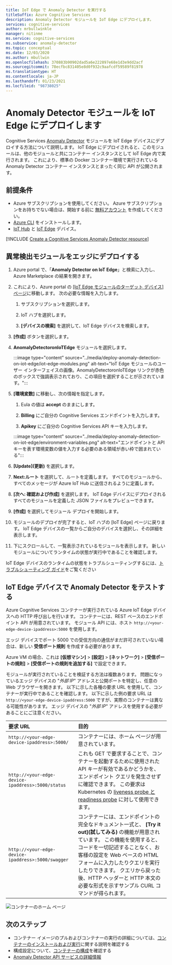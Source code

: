 ```yaml
---
title: IoT Edge で Anomaly Detector を実行する
titleSuffix: Azure Cognitive Services
description: Anomaly Detector モジュールを IoT Edge にデプロイします。
services: cognitive-services
author: mrbullwinkle
manager: nitinme
ms.service: cognitive-services
ms.subservice: anomaly-detector
ms.topic: conceptual
ms.date: 12/03/2020
ms.author: mbullwin
ms.openlocfilehash: 370883b90902dad5a6e222897e68e1d3e9dd2acf
ms.sourcegitcommit: 78ecfbc831405e8d0f932c9aafcdf59589f81978
ms.translationtype: HT
ms.contentlocale: ja-JP
ms.lasthandoff: 01/23/2021
ms.locfileid: "98738025"
---
```

# <a name="deploy-an-anomaly-detector-module-to-iot-edge"></a>Anomaly Detector モジュールを IoT Edge にデプロイします

Cognitive Services [Anomaly Detector](../anomaly-detector-container-howto.md) モジュールを IoT Edge デバイスにデプロイする方法について説明します。 IoT Edge にデプロイされると、このモジュールは、他のモジュールと共にコンテナー インスタンスとして IoT Edge 内で実行されます。 これにより、標準の Docker コンテナー環境で実行されている Anomaly Detector コンテナー インスタンスとまったく同じ API が公開されます。 

## <a name="prerequisites"></a>前提条件

* Azure サブスクリプションを使用してください。 Azure サブスクリプションをお持ちでない場合は、開始する前に [無料アカウント](https://azure.microsoft.com/free) を作成してください。
* [Azure CLI](/cli/azure/install-azure-cli?view=azure-cli-latest) をインストールします。
* [IoT Hub](../../../iot-hub/iot-hub-create-through-portal.md) と [IoT Edge](../../../iot-edge/quickstart-linux.md) デバイス。

[!INCLUDE [Create a Cognitive Services Anomaly Detector resource](../includes/create-anomaly-detector-resource.md)]

## <a name="deploy-the-anomaly-detection-module-to-the-edge"></a>異常検出モジュールをエッジにデプロイする

1. Azure portal で、「**Anomaly Detector on IoT Edge**」と検索に入力し、Azure Marketplace の結果を開きます。
2. これにより、Azure portal の [[IoT Edge モジュールのターゲット デバイス] ページ](https://portal.azure.com/#create/azure-cognitive-service.edge-anomaly-detector)に移動します。 次の必要な情報を入力します。

    1. サブスクリプションを選択します。

    1. IoT ハブを選択します。

    1. **[デバイスの検索]** を選択して、IoT Edge デバイスを検索します。

3. **[作成]** ボタンを選択します。

4. **AnomalyDetectoronIoTEdge** モジュールを選択します。

    :::image type="content" source="../media/deploy-anomaly-detection-on-iot-edge/iot-edge-modules.png" alt-text="IoT Edge モジュールのユーザー インターフェイスの画像。AnomalyDetectoronIoTEdge リンクが赤色のボックスで強調表示されており、この項目を選択することが示されています。":::

5. **[環境変数]** に移動し、次の情報を指定します。

    1.  Eula の値は **accept** のままにします。

    1. **Billing** にご自分の Cognitive Services エンドポイントを入力します。

    1. **Apikey** にご自分の Cognitive Services API キーを入力します。

    :::image type="content" source="../media/deploy-anomaly-detection-on-iot-edge/environment-variables.png" alt-text="エンドポイントと API キーを表す環境変数の値を入力する必要のある領域が赤い枠で囲まれている":::

6. **[Update]\(更新\)** を選択します。

7. **Next:ルート** を選択して、ルートを定義します。 すべてのモジュールから、すべてのメッセージが Azure IoT Hub に送信されるように定義します。

8. **[次へ: 確認および作成]** を選択します。 IoT Edge デバイスにデプロイされるすべてのモジュールを定義した JSON ファイルをプレビューできます。
    
9. **[作成]** を選択してモジュール デプロイを開始します。

10. モジュールのデプロイが完了すると、IoT ハブの [IoT Edge] ページに戻ります。 IoT Edge デバイスの一覧からご自分のデバイスを選択し、その詳細を表示します。

11. 下にスクロールして、一覧表示されているモジュールを表示します。 新しいモジュールについてランタイムの状態が実行中であることを確認します。 

IoT Edge デバイスのランタイムの状態をトラブルシューティングするには、[トラブルシューティング ガイド](../../../iot-edge/troubleshoot.md)をご覧ください

## <a name="test-anomaly-detector-on-an-iot-edge-device"></a>IoT Edge デバイスで Anomaly Detector をテストする

Azure Cognitive Services コンテナーが実行されている Azure IoT Edge デバイスへの HTTP 呼び出しを行います。 コンテナーには、REST ベースのエンドポイント API が用意されています。 モジュール API には、ホスト `http://<your-edge-device-ipaddress>:5000` を使用します。

エッジ デバイスでポート 5000 での受信方向の通信がまだ許可されていない場合は、新しい **受信ポート規則** を作成する必要があります。 

Azure VM の場合、これは **[仮想マシン]**  >  **[設定]**  >  **[ネットワーク]**  >  **[受信ポートの規則]**  >  **[受信ポートの規則を追加する]** で設定できます。

モジュールが実行されていることを検証する方法は複数あります。 問題になっているエッジ デバイスの "*外部 IP*" アドレスと公開ポートを特定し、任意の Web ブラウザーを開きます。 以下に示した各種の要求 URL を使用して、コンテナーが実行中であることを確認します。 以下に示した例の要求 URL は `http://<your-edge-device-ipaddress:5000` ですが、実際のコンテナーは異なる可能性があります。 エッジ デバイスの "*外部 IP*" アドレスを使用する必要があることにご注意ください。

| 要求 URL | 目的 |
|:-------------|:---------|
| `http://<your-edge-device-ipaddress>:5000/` | コンテナーには、ホーム ページが用意されています。 |
| `http://<your-edge-device-ipaddress>:5000/status` | これも GET で要求することで、コンテナーを起動するために使用された API キーが有効であるかどうかを、エンドポイント クエリを発生させずに確認できます。 この要求は Kubernetes の [liveness probe と readiness probe](https://kubernetes.io/docs/tasks/configure-pod-container/configure-liveness-readiness-probes/) に対して使用できます。 |
| `http://<your-edge-device-ipaddress>:5000/swagger` | コンテナーには、エンドポイントの完全なドキュメント一式と、 **[Try it out]\(試してみる\)** の機能が用意されています。 この機能を使用すると、コードを一切記述することなく、お客様の設定を Web ベースの HTML フォームに入力したりクエリを実行したりできます。 クエリから戻った後、HTTP ヘッダーと HTTP 本文の必要な形式を示すサンプル CURL コマンドが得られます。 |

![コンテナーのホーム ページ](../../../../includes/media/cognitive-services-containers-api-documentation/container-webpage.png)

## <a name="next-steps"></a>次のステップ

* コンテナー イメージのプルおよびコンテナーの実行の詳細については、[コンテナーのインストールおよび実行](../anomaly-detector-container-configuration.md)に関する説明を確認する
* 構成設定について、[コンテナーの構成](../anomaly-detector-container-configuration.md)を確認する
* [Anomaly Detector API サービスの詳細情報](https://go.microsoft.com/fwlink/?linkid=2080698&clcid=0x409)